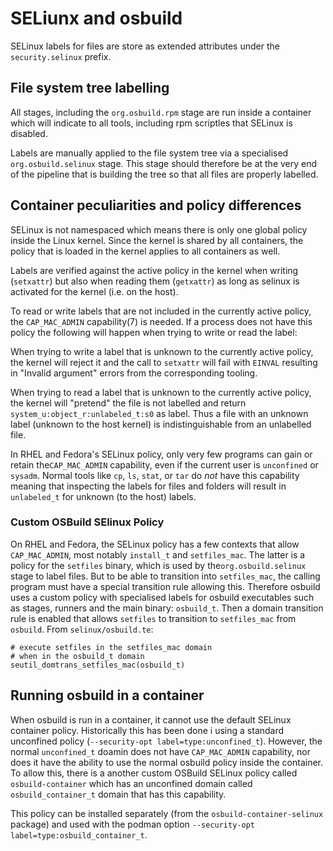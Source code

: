 # SELiunx and osbuild

SELinux labels for files are store as extended attributes under the
`security.selinux` prefix.

## File system tree labelling
All stages, including the `org.osbuild.rpm` stage are run inside a
container which will indicate to all tools, including rpm scriptles
that SELinux is disabled.

Labels are manually applied to the file system tree via a specialised
`org.osbuild.selinux` stage. This stage should therefore be at the
very end of the pipeline that is building the tree so that all files
are properly labelled.

## Container peculiarities and policy differences

SELinux is not namespaced which means there is only one global
policy inside the Linux kernel. Since the kernel is shared by all
containers, the policy that is loaded in the kernel applies to all
containers as well.

Labels are verified against the active policy in the kernel when
writing (`setxattr`) but also when reading them (`getxattr`) as
long as selinux is activated for the kernel (i.e. on the host).

To read or write labels that are not included in the currently
active policy, the `CAP_MAC_ADMIN` capability(7) is needed. If
a process does not have this policy the following will happen
when trying to write or read the label:

When trying to write a label that is unknown to the currently
active policy, the kernel will reject it and the call to
`setxattr` will fail with `EINVAL` resulting in "Invalid argument"
errors from the corresponding tooling.

When trying to read a label that is unknown to the currently
active policy, the kernel will "pretend" the file is not labelled and
return `system_u:object_r:unlabeled_t:s0` as label. Thus a file with
an unknown label (unknown to the host kernel) is indistinguishable
from an unlabelled file.

In RHEL and Fedora's SELinux policy, only very few programs can
gain or retain the`CAP_MAC_ADMIN` capability, even if the current
user is `unconfined` or `sysadm`. Normal tools like `cp`, `ls`,
`stat`, or `tar` do *not* have this capability meaning that
inspecting the labels for files and folders will result in
`unlabeled_t` for unknown (to the host) labels.

### Custom OSBuild SElinux Policy

On RHEL and Fedora, the SELinux policy has a few contexts that
allow `CAP_MAC_ADMIN`, most notably `install_t` and `setfiles_mac`.
The latter is a policy for the `setfiles` binary, which is used
by the`org.osbuild.selinux` stage to label files. But to be able
to transition into `setfiles_mac`, the calling program must have a
special transition rule allowing this. Therefore osbuild uses a
custom policy with specialised labels for osbuild executables such
as stages, runners and the main binary: `osbuild_t`. Then a domain
transition rule is enabled that allows `setfiles` to transition to
`setfiles_mac` from `osbuild`. From `selinux/osbuild.te`:

    # execute setfiles in the setfiles_mac domain
    # when in the osbuild_t domain
    seutil_domtrans_setfiles_mac(osbuild_t)

## Running osbuild in a container

When osbuild is run in a container, it cannot use the default SELinux
container policy. Historically this has been done i using a standard
unconfined policy (`--security-opt label=type:unconfined_t`). However,
the normal `unconfined_t` doamin does not have `CAP_MAC_ADMIN`
capability, nor does it have the ability to use the normal osbuild
policy inside the container. To allow this, there is a another custom
OSBuild SELinux policy called `osbuild-container` which has an unconfined
domain called `osbuild_container_t` domain that has this capability.

This policy can be installed separately (from the
`osbuild-container-selinux` package) and used with the podman option
`--security-opt label=type:osbuild_container_t`.

